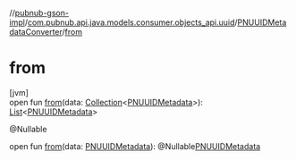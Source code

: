 //[pubnub-gson-impl](../../../index.md)/[com.pubnub.api.java.models.consumer.objects_api.uuid](../index.md)/[PNUUIDMetadataConverter](index.md)/[from](from.md)

# from

[jvm]\
open fun [from](from.md)(data: [Collection](https://docs.oracle.com/javase/8/docs/api/java/util/Collection.html)&lt;[PNUUIDMetadata](../../../../../pubnub-kotlin/pubnub-kotlin-api/pubnub-kotlin-api/com.pubnub.api.models.consumer.objects.uuid/-p-n-u-u-i-d-metadata/index.md)&gt;): [List](https://docs.oracle.com/javase/8/docs/api/java/util/List.html)&lt;[PNUUIDMetadata](../../../../../pubnub-gson/pubnub-gson-api/pubnub-gson-api/com.pubnub.api.java.models.consumer.objects_api.uuid/-p-n-u-u-i-d-metadata/index.md)&gt;

@Nullable

open fun [from](from.md)(data: [PNUUIDMetadata](../../../../../pubnub-kotlin/pubnub-kotlin-api/pubnub-kotlin-api/com.pubnub.api.models.consumer.objects.uuid/-p-n-u-u-i-d-metadata/index.md)): @Nullable[PNUUIDMetadata](../../../../../pubnub-gson/pubnub-gson-api/pubnub-gson-api/com.pubnub.api.java.models.consumer.objects_api.uuid/-p-n-u-u-i-d-metadata/index.md)
